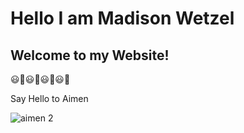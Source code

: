 <!DOCTYPE html>
<html>
<head>
<title> Page Title </title>
<body>
<h1> Hello I am Madison Wetzel </h1>
<h2> Welcome to my Website! </h2>
<p> 😃🤩😃🤩😃🤩😃🤩 </p>
</body>
</head>
</html>
Say Hello to Aimen

![aimen 2](https://user-images.githubusercontent.com/110491064/182712657-0ac1fade-6971-405f-a534-003d14a10201.jpg)
